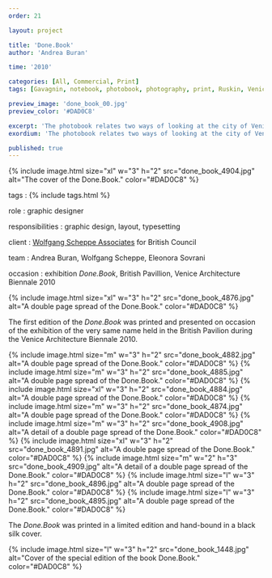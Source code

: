 ```yaml
---
order: 21

layout: project

title: 'Done.Book'
author: 'Andrea Buran'

time: '2010'

categories: [All, Commercial, Print]
tags: [Gavagnin, notebook, photobook, photography, print, Ruskin, Venice]

preview_image: 'done_book_00.jpg'
preview_color: '#DAD0C8'

excerpt: 'The photobook relates two ways of looking at the city of Venice—the Ruskin’s Venetian notebooks and the Gavagnin’s two-decade collection of photographs.'
exordium: 'The photobook relates two ways of looking at the city of Venice—the Ruskin’s Venetian notebooks and the Gavagnin’s two-decade collection of photographs.'

published: true
---
```


<div class="figures">
    {% include image.html
        size="xl"
        w="3" h="2"
        src="done_book_4904.jpg"
        alt="The cover of the Done.Book."
        color="#DAD0C8"
    %}
</div>

tags
: {% include tags.html %}

role
: graphic designer

responsibilities
: graphic design, layout, typesetting

client
: [Wolfgang Scheppe Associates](http://wolfgangscheppe.com/ 'Wolfgang Scheppe’s Site') for British Council

team
: Andrea Buran, Wolfgang Scheppe, Eleonora Sovrani

occasion
: exhibition *Done.Book*, British Pavillion, Venice Architecture Biennale 2010

<div class="figures">
    {% include image.html
        size="xl"
        w="3" h="2"
        src="done_book_4876.jpg"
        alt="A double page spread of the Done.Book."
        color="#DAD0C8"
    %}
</div>

The first edition of the *Done.Book* was printed and presented on occasion of the exhibition of the very same name held in the British Pavilion during the Venice Architecture Biennale 2010.

<div class="figures">
    {% include image.html
        size="m"
        w="3" h="2"
        src="done_book_4882.jpg"
        alt="A double page spread of the Done.Book."
        color="#DAD0C8"
    %}
    {% include image.html
        size="m"
        w="3" h="2"
        src="done_book_4885.jpg"
        alt="A double page spread of the Done.Book."
        color="#DAD0C8"
    %}
    {% include image.html
        size="xl"
        w="3" h="2"
        src="done_book_4884.jpg"
        alt="A double page spread of the Done.Book."
        color="#DAD0C8"
    %}
    {% include image.html
        size="m"
        w="3" h="2"
        src="done_book_4874.jpg"
        alt="A double page spread of the Done.Book."
        color="#DAD0C8"
    %}
    {% include image.html
        size="m"
        w="3" h="2"
        src="done_book_4908.jpg"
        alt="A detail of a double page spread of the Done.Book."
        color="#DAD0C8"
    %}
    {% include image.html
        size="xl"
        w="3" h="2"
        src="done_book_4891.jpg"
        alt="A double page spread of the Done.Book."
        color="#DAD0C8"
    %}
    {% include image.html
        size="m"
        w="2" h="3"
        src="done_book_4909.jpg"
        alt="A detail of a double page spread of the Done.Book."
        color="#DAD0C8"
    %}
    {% include image.html
        size="l"
        w="3" h="2"
        src="done_book_4896.jpg"
        alt="A double page spread of the Done.Book."
        color="#DAD0C8"
    %}
    {% include image.html
        size="l"
        w="3" h="2"
        src="done_book_4895.jpg"
        alt="A double page spread of the Done.Book."
        color="#DAD0C8"
    %}
</div>

The *Done.Book* was printed in a limited edition and hand-bound in a black silk cover.

<div class="figures">
    {% include image.html
        size="l"
        w="3" h="2"
        src="done_book_1448.jpg"
        alt="Cover of the special edition of the book Done.Book."
        color="#DAD0C8"
    %}
</div>

